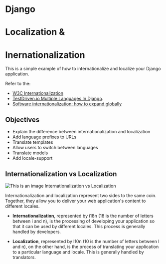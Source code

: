 # Django 
# Localization &
# Inernationalization 

This is a simple example of how to internationalize and localize your Django application.  

Refer to the:  
* [W3C Internationalization](https://www.w3.org/International/questions/qa-i18n)
* [TestDriven.io Multiple Languages In Django](https://testdriven.io/blog/multiple-languages-in-django/).
* [Software internationalization: how to expand globally](https://lokalise.com/blog/software-internationalization/)


## Objectives

* Explain the difference between internationalization and localization
* Add language prefixes to URLs
* Translate templates
* Allow users to switch between languages
* Translate models
* Add locale-support


## Internationalization vs Localization

![This is an image Internationalization vs Localization](https://user-images.githubusercontent.com/46268456/173178275-3bf141e3-3265-4974-9671-3c2a486d9cb7.jpg)

Internationalization and localization represent two sides to the same coin. Together, they allow you to deliver your web application's content to different locales.

* __Internationalization__, represented by i18n (18 is the number of letters between i and n), is the processing of developing your application so that it can be used by different locales. This process is generally handled by developers.

* __Localization__, represented by l10n (10 is the number of letters between l and n), on the other hand, is the process of translating your application to a particular language and locale. This is generally handled by translators.
